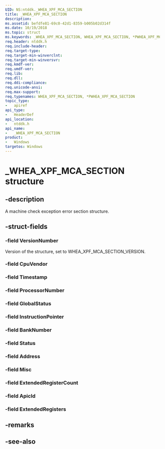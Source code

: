 ```yaml
---
UID: NS:ntddk._WHEA_XPF_MCA_SECTION
title: _WHEA_XPF_MCA_SECTION
description: 
ms.assetid: befdfe81-69c0-42d1-8359-b005b02d314f
ms.date: 10/19/2018
ms.topic: struct
ms.keywords: _WHEA_XPF_MCA_SECTION, WHEA_XPF_MCA_SECTION, *PWHEA_XPF_MCA_SECTION, 
req.header: ntddk.h
req.include-header:
req.target-type:
req.target-min-winverclnt:
req.target-min-winversvr:
req.kmdf-ver:
req.umdf-ver:
req.lib:
req.dll:
req.ddi-compliance:
req.unicode-ansi:
req.max-support:
req.typenames: WHEA_XPF_MCA_SECTION, *PWHEA_XPF_MCA_SECTION
topic_type: 
-	apiref
api_type: 
-	HeaderDef
api_location: 
-	ntddk.h
api_name: 
-	_WHEA_XPF_MCA_SECTION
product:
-	Windows
targetos: Windows
---
```


# _WHEA_XPF_MCA_SECTION structure

## -description
A machine check exception error section structure.


## -struct-fields

### -field VersionNumber
Version of the structure, set to WHEA_XPF_MCA_SECTION_VERSION. 

### -field CpuVendor
 
### -field Timestamp
 
### -field ProcessorNumber
 
### -field GlobalStatus
 
### -field InstructionPointer
 
### -field BankNumber
 
### -field Status
 
### -field Address
 
### -field Misc
 
### -field ExtendedRegisterCount
 
### -field ApicId
 
### -field ExtendedRegisters
 

## -remarks

## -see-also
